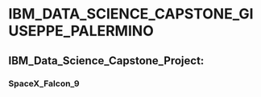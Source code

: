 # IBM_DATA_SCIENCE_CAPSTONE_GIUSEPPE_PALERMINO
## IBM_Data_Science_Capstone_Project:
### SpaceX_Falcon_9
